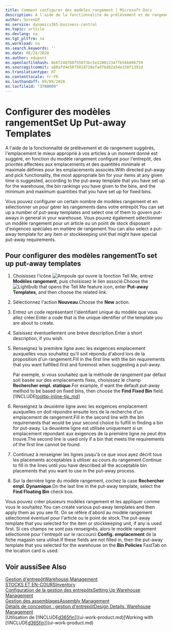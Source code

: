 ```yaml
---
title: Comment configurer des modèles rangement | Microsoft Docs
description: A l'aide de la fonctionnalité de prélèvement et de rangement suggérés, l'emplacement le mieux approprié à vos articles à un moment donné est suggéré, en fonction du modèle rangement configuré pour l'entrepôt, des priorités affectées aux emplacements et des quantités minimale et maximale définies pour les emplacements associés.
author: SorenGP
ms.service: dynamics365-business-central
ms.topic: article
ms.devlang: na
ms.tgt_pltfrm: na
ms.workload: na
ms.search.keywords: ''
ms.date: 06/24/2020
ms.author: edupont
ms.openlocfilehash: 8e6f248768f558f3bc5e12002234ffb56b006759
ms.sourcegitcommit: a80afd4e5075018716efad76d82a54e158f1392d
ms.translationtype: HT
ms.contentlocale: fr-FR
ms.lasthandoff: 09/09/2020
ms.locfileid: "3780009"
---
```

# <a name="set-up-put-away-templates"></a><span data-ttu-id="343da-103">Configurer des modèles rangement</span><span class="sxs-lookup"><span data-stu-id="343da-103">Set Up Put-away Templates</span></span>

<span data-ttu-id="343da-104">A l'aide de la fonctionnalité de prélèvement et de rangement suggérés, l'emplacement le mieux approprié à vos articles à un moment donné est suggéré, en fonction du modèle rangement configuré pour l'entrepôt, des priorités affectées aux emplacements et des quantités minimale et maximale définies pour les emplacements associés.</span><span class="sxs-lookup"><span data-stu-id="343da-104">With directed put-away and pick functionality, the most appropriate bin for your items at any given time is suggested, according to the put-away template that you have set up for the warehouse, the bin rankings you have given to the bins, and the minimum and maximum quantities that you have set up for fixed bins.</span></span>  

<span data-ttu-id="343da-105">Vous pouvez configurer un certain nombre de modèles rangement et en sélectionner un pour gérer les rangements dans votre entrepôt.</span><span class="sxs-lookup"><span data-stu-id="343da-105">You can set up a number of put-away templates and select one of them to govern put-aways in general in your warehouse.</span></span> <span data-ttu-id="343da-106">Vous pouvez également sélectionner un modèle rangement pour un article ou un point de stock disposant d'exigences spéciales en matière de rangement.</span><span class="sxs-lookup"><span data-stu-id="343da-106">You can also select a put-away template for any item or stockkeeping unit that might have special put-away requirements.</span></span>  

## <a name="to-set-up-put-away-templates"></a><span data-ttu-id="343da-107">Pour configurer des modèles rangement</span><span class="sxs-lookup"><span data-stu-id="343da-107">To set up put-away templates</span></span>

1. <span data-ttu-id="343da-108">Choisissez l'icône ![Ampoule qui ouvre la fonction Tell Me](media/ui-search/search_small.png "Dites-moi ce que vous voulez faire"), entrez **Modèles rangement**, puis choisissez le lien associé.</span><span class="sxs-lookup"><span data-stu-id="343da-108">Choose the ![Lightbulb that opens the Tell Me feature](media/ui-search/search_small.png "Tell me what you want to do") icon, enter **Put-away Templates**, and then choose the related link.</span></span>  
2. <span data-ttu-id="343da-109">Sélectionnez l'action **Nouveau**.</span><span class="sxs-lookup"><span data-stu-id="343da-109">Choose the **New** action.</span></span>  
3. <span data-ttu-id="343da-110">Entrez un code représentant l'identifiant unique du modèle que vous allez créer.</span><span class="sxs-lookup"><span data-stu-id="343da-110">Enter a code that is the unique identifier of the template you are about to create.</span></span>  
4. <span data-ttu-id="343da-111">Saisissez éventuellement une brève description.</span><span class="sxs-lookup"><span data-stu-id="343da-111">Enter a short description, if you wish.</span></span>  
5. <span data-ttu-id="343da-112">Renseignez la première ligne avec les exigences emplacement auxquelles vous souhaitez qu'il soit répondu d'abord lors de la proposition d'un rangement.</span><span class="sxs-lookup"><span data-stu-id="343da-112">Fill in the first line with the bin requirements that you want fulfilled first and foremost when suggesting a put-away.</span></span>

    <span data-ttu-id="343da-113">Par exemple, si vous souhaitez que la méthode de rangement par défaut soit basée sur des emplacements fixes, choisissez le champ **Rechercher empl. statique**.</span><span class="sxs-lookup"><span data-stu-id="343da-113">For example, if want the default put-away method to be based on fixed bins, then choose the **Find Fixed Bin** field.</span></span> [!INCLUDE[tooltip-inline-tip_md](includes/tooltip-inline-tip_md.md)]  
6. <span data-ttu-id="343da-114">Renseignez la deuxième ligne avec les exigences emplacement auxquelles on doit répondre ensuite lors de la recherche d'un emplacement de rangement.</span><span class="sxs-lookup"><span data-stu-id="343da-114">Fill in the second line with the bin requirements that would be your second choice to fulfill in finding a bin for put-away.</span></span> <span data-ttu-id="343da-115">La deuxième ligne est utilisée uniquement si un emplacement répondant aux exigences de la première ligne ne peut être trouvé.</span><span class="sxs-lookup"><span data-stu-id="343da-115">The second line is used only if a bin that meets the requirements of the first line cannot be found.</span></span>  
7. <span data-ttu-id="343da-116">Continuez à renseigner les lignes jusqu'à ce que vous ayez décrit tous les placements acceptables à utiliser au cours du rangement.</span><span class="sxs-lookup"><span data-stu-id="343da-116">Continue to fill in the lines until you have described all the acceptable bin placements that you want to use in the put-away process.</span></span>  
8. <span data-ttu-id="343da-117">Sur la dernière ligne du modèle rangement, cochez la case **Rechercher empl. Dynamique**.</span><span class="sxs-lookup"><span data-stu-id="343da-117">On the last line in the put-away template, select the **Find Floating Bin** check box.</span></span>  

<span data-ttu-id="343da-118">Vous pouvez créer plusieurs modèles rangement et les appliquer comme vous le souhaitez.</span><span class="sxs-lookup"><span data-stu-id="343da-118">You can create various put-away templates and then apply them as you see fit.</span></span> <span data-ttu-id="343da-119">On se réfère d'abord au modèle rangement sélectionné éventuel pour l'article ou le point de stock.</span><span class="sxs-lookup"><span data-stu-id="343da-119">The put-away template that you selected for the item or stockkeeping unit, if any is used first.</span></span> <span data-ttu-id="343da-120">Si ces champs ne sont pas renseignés, alors le modèle rangement sélectionné pour l'entrepôt sur le raccourci **Config. emplacement** de la fiche magasin sera utilisé.</span><span class="sxs-lookup"><span data-stu-id="343da-120">If these fields are not filled in, then the put-away template that you selected for the warehouse on the **Bin Policies** FastTab on the location card is used.</span></span>  

## <a name="see-also"></a><span data-ttu-id="343da-121">Voir aussi</span><span class="sxs-lookup"><span data-stu-id="343da-121">See Also</span></span>

[<span data-ttu-id="343da-122">Gestion d'entrepôt</span><span class="sxs-lookup"><span data-stu-id="343da-122">Warehouse Management</span></span>](warehouse-manage-warehouse.md)  
[<span data-ttu-id="343da-123">STOCKS ET EN-COURS</span><span class="sxs-lookup"><span data-stu-id="343da-123">Inventory</span></span>](inventory-manage-inventory.md)  
[<span data-ttu-id="343da-124">Configuration de la gestion des entrepôts</span><span class="sxs-lookup"><span data-stu-id="343da-124">Setting Up Warehouse Management</span></span>](warehouse-setup-warehouse.md)  
[<span data-ttu-id="343da-125">Gestion des assemblages</span><span class="sxs-lookup"><span data-stu-id="343da-125">Assembly Management</span></span>](assembly-assemble-items.md)  
[<span data-ttu-id="343da-126">Détails de conception : gestion d'entrepôt</span><span class="sxs-lookup"><span data-stu-id="343da-126">Design Details: Warehouse Management</span></span>](design-details-warehouse-management.md)  
<span data-ttu-id="343da-127">[Utilisation de [!INCLUDE[d365fin](includes/d365fin_md.md)]](ui-work-product.md)</span><span class="sxs-lookup"><span data-stu-id="343da-127">[Working with [!INCLUDE[d365fin](includes/d365fin_md.md)]](ui-work-product.md)</span></span>  
